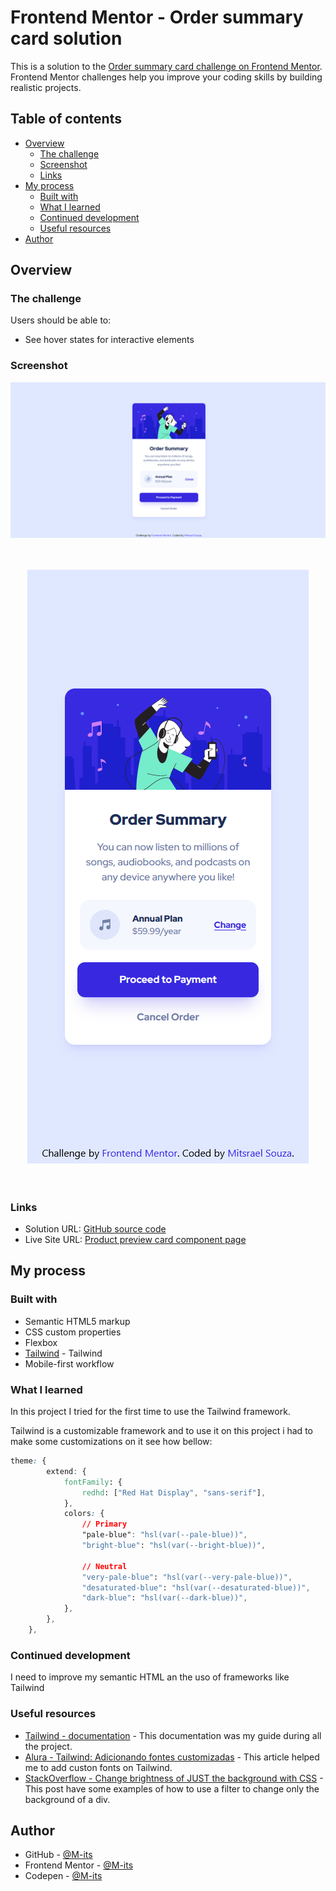 # Frontend Mentor - Order summary card solution

This is a solution to the [Order summary card challenge on Frontend Mentor](https://www.frontendmentor.io/challenges/order-summary-component-QlPmajDUj). Frontend Mentor challenges help you improve your coding skills by building realistic projects.

## Table of contents

-   [Overview](#overview)
    -   [The challenge](#the-challenge)
    -   [Screenshot](#screenshot)
    -   [Links](#links)
-   [My process](#my-process)
    -   [Built with](#built-with)
    -   [What I learned](#what-i-learned)
    -   [Continued development](#continued-development)
    -   [Useful resources](#useful-resources)
-   [Author](#author)

## Overview

### The challenge

Users should be able to:

-   See hover states for interactive elements

### Screenshot

<div align="center">
    
  ![Desktop](./design/desktop.png)
  <br /><br /><br />

![mobile](./design/mobile.png)
<br /><br /><br />

</div>

### Links

-   Solution URL: [GitHub source code](https://github.com/M-its/order-summary-component)
-   Live Site URL: [Product preview card component page](https://m-its.github.io/order-summary-component/)

## My process

### Built with

-   Semantic HTML5 markup
-   CSS custom properties
-   Flexbox
-   [Tailwind](https://tailwindcss.com/) - Tailwind
-   Mobile-first workflow

### What I learned

In this project I tried for the first time to use the Tailwind framework.

Tailwind is a customizable framework and to use it on this project i had to make some customizations on it see how bellow:

```css
theme: {
        extend: {
            fontFamily: {
                redhd: ["Red Hat Display", "sans-serif"],
            },
            colors: {
                // Primary
                "pale-blue": "hsl(var(--pale-blue))",
                "bright-blue": "hsl(var(--bright-blue))",

                // Neutral
                "very-pale-blue": "hsl(var(--very-pale-blue))",
                "desaturated-blue": "hsl(var(--desaturated-blue))",
                "dark-blue": "hsl(var(--dark-blue))",
            },
        },
    },
```

### Continued development

I need to improve my semantic HTML an the uso of frameworks like Tailwind

### Useful resources

-   [Tailwind - documentation](https://tailwindcss.com/docs/installation) - This documentation was my guide during all the project.
-   [Alura - Tailwind: Adicionando fontes customizadas](https://www.alura.com.br/artigos/tailwind-adicionando-fontes-customizadas#:~:text=Neste%20artigo%20vimos%20como%20adicionar%20fontes%20customizadas%20em,necess%C3%A1rias%20e%20impactos%20na%20configura%C3%A7%C3%A3o%20padr%C3%A3o%20do%20framework.) - This article helped me to add custon fonts on Tailwind.
-   [StackOverflow - Change brightness of JUST the background with CSS](https://stackoverflow.com/questions/19773309/change-brightness-of-just-the-background-with-css) - This post have some examples of how to use a filter to change only the background of a div.

## Author

-   GitHub - [@M-its](https://github.com/M-its)
-   Frontend Mentor - [@M-its](https://www.frontendmentor.io/profile/M-its)
-   Codepen - [@M-its](https://codepen.io/m-its)
